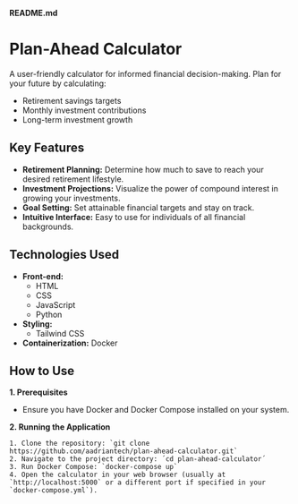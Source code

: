 **README.md**

# Plan-Ahead Calculator

A user-friendly calculator for informed financial decision-making. Plan for your future by calculating:

* Retirement savings targets 
* Monthly investment contributions
* Long-term investment growth

## Key Features

* **Retirement Planning:** Determine how much to save to reach your desired retirement lifestyle.
* **Investment Projections:** Visualize the power of compound interest in growing your investments.
* **Goal Setting:** Set attainable financial targets and stay on track.
* **Intuitive Interface:**  Easy to use for individuals of all financial backgrounds.

## Technologies Used

* **Front-end:**
   * HTML
   * CSS
   * JavaScript
   * Python
* **Styling:** 
   * Tailwind CSS
* **Containerization:** Docker

## How to Use

**1. Prerequisites**

   * Ensure you have Docker and Docker Compose installed on your system.

**2. Running the Application**

    1. Clone the repository: `git clone https://github.com/aadriantech/plan-ahead-calculator.git`
    2. Navigate to the project directory: ´cd plan-ahead-calculator´
    3. Run Docker Compose: `docker-compose up`
    4. Open the calculator in your web browser (usually at `http://localhost:5000` or a different port if specified in your  `docker-compose.yml`).

